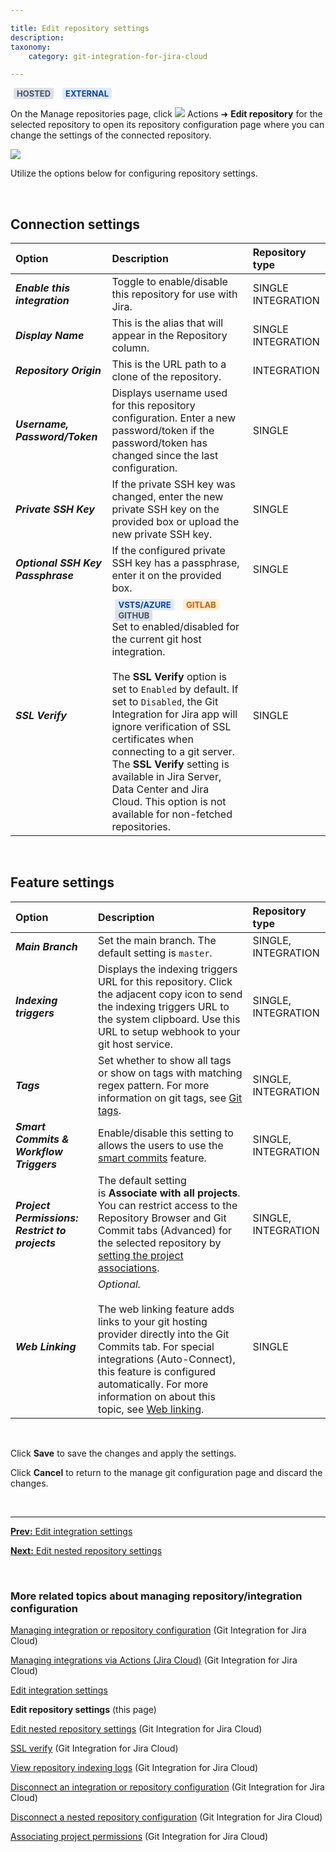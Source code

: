 ```yaml
---

title: Edit repository settings
description:
taxonomy:
    category: git-integration-for-jira-cloud

---
```


<b style='background-color:#DEE0E5; padding:1px 5px; color:#44516C; border-radius:3px; margin: 0 5px; font-size: small;'>HOSTED</b> <b style='background-color:#DEEAFE; padding:1px 5px; color:#0C42A3; border-radius:3px; margin: 0 5px; font-size: small;'>EXTERNAL</b>

On the Manage repositories page, click ![](/wp-content/uploads/actions-icon.png) Actions ➜ **Edit repository** for the selected repository to open its repository configuration page where you can change the settings of the connected repository.

![](/wp-content/uploads/gij-gitcloud-edit-repo-cfg-single-repo.png)

Utilize the options below for configuring repository settings.

&nbsp;

## Connection settings

| Option | Description | Repository type |
| :--- | :--- | :--- |
| _**Enable this integration**_ | Toggle to enable/disable this repository for use with Jira. | SINGLE<br> INTEGRATION |
| _**Display Name**_ | This is the alias that will appear in the Repository column. | SINGLE<br> INTEGRATION |
| _**Repository Origin**_ | This is the URL path to a clone of the repository. | INTEGRATION |
| _**Username, Password/Token**_ | Displays username used for this repository configuration. Enter a new password/token if the password/token has changed since the last configuration. | SINGLE |
| _**Private SSH Key**_ | If the private SSH key was changed, enter the new private SSH key on the provided box or upload the new private SSH key. | SINGLE |
| _**Optional SSH Key Passphrase**_ | If the configured private SSH key has a passphrase, enter it on the provided box. | SINGLE |
| _**SSL Verify**_ | <b style='background-color:#DEEAFE; padding:1px 5px; color:#0C42A3; border-radius:3px; margin: 0 5px; font-size: small;'>VSTS/AZURE</b> <b style='background-color:#FFEED1; padding:1px 5px; color:#CC5900; border-radius:3px; margin: 0 5px; font-size: small;'>GITLAB</b> <b style='background-color:#DEE0E5; padding:1px 5px; color:#44516C; border-radius:3px; margin: 0 5px; font-size: small;'>GITHUB</b><br>Set to enabled/disabled for the current git host integration.<br><br>The **SSL Verify** option is set to `Enabled` by default. If set to `Disabled`, the Git Integration for Jira app will ignore verification of SSL certificates when connecting to a git server.<br><div class="bbb-callout bbb--info" style='margin-bottom:0px'><div class="irow"><div class="ilogobox"><span class="logoimg"></span></div><div class="imsgbox">The <b>SSL Verify</b> setting is available in Jira Server, Data Center and Jira Cloud. This option is not available for non-fetched repositories.</div></div></div> | SINGLE |

&nbsp;

## Feature settings

| Option | Description | Repository type |
| :--- | :--- | :--- |
| _**Main Branch**_ | Set the main branch. The default setting is `master`. | SINGLE, <br>INTEGRATION |
| _**Indexing triggers**_ | Displays the indexing triggers URL for this repository. Click the adjacent copy icon to send the indexing triggers URL to the system clipboard. Use this URL to setup webhook to your git host service. | SINGLE, <br>INTEGRATION |
| _**Tags**_ | Set whether to show all tags or show on tags with matching regex pattern. For more information on git tags, see [Git tags](/git-integration-for-jira-cloud/git-tags-gij-cloud). | SINGLE, <br>INTEGRATION |
| _**Smart Commits & Workflow Triggers**_ | Enable/disable this setting to allows the users to use the [smart commits](/git-integration-for-jira-cloud/smart-commits-gij-cloud) feature. | SINGLE, <br>INTEGRATION |
| _**Project Permissions: Restrict to projects**_ | The default setting is **Associate with all projects**. You can restrict access to the Repository Browser and Git Commit tabs (Advanced) for the selected repository by [setting the project associations](/git-integration-for-jira-cloud/associating-project-permissions-gij-cloud). | SINGLE, <br>INTEGRATION |
| _**Web Linking**_ | _Optional._<br><br>The web linking feature adds links to your git hosting provider directly into the Git Commits tab. For special integrations (Auto-Connect), this feature is configured automatically. For more information on about this topic, see [Web linking](/git-integration-for-jira-cloud/web-linking-gij-cloud). | SINGLE |

&nbsp;

Click **Save** to save the changes and apply the settings.

Click **Cancel** to return to the manage git configuration page and discard the changes.

&nbsp;
* * *

[**Prev:** Edit integration settings](/git-integration-for-jira-cloud/edit-integration-gij-cloud/)

[**Next:** Edit nested repository settings](/git-integration-for-jira-cloud/edit-nested-repository-settings-gij-cloud/)

&nbsp;

### More related topics about managing repository/integration configuration

[Managing integration or repository configuration](/git-integration-for-jira-cloud/managing-integration-or-repository-configuration-gij-cloud/) (Git Integration for Jira Cloud)

[Managing integrations via Actions (Jira Cloud)](/git-integration-for-jira-cloud/managing-integrations-via-actions-jira-cloud-gij-cloud/) (Git Integration for Jira Cloud)

[Edit integration settings](/git-integration-for-jira-cloud/edit-integration-gij-cloud/)

**Edit repository settings** (this page)

[Edit nested repository settings](/git-integration-for-jira-cloud/edit-nested-repository-settings-gij-cloud/) (Git Integration for Jira Cloud)

[SSL verify](/git-integration-for-jira-cloud/ssl-verify-gij-cloud/) (Git Integration for Jira Cloud)

[View repository indexing logs](/git-integration-for-jira-cloud/view-repository-indexing-logs-gij-cloud/) (Git Integration for Jira Cloud)

[Disconnect an integration or repository configuration](/git-integration-for-jira-cloud/removing-integration-or-repository-configuration-gij-cloud/) (Git Integration for Jira Cloud)

[Disconnect a nested repository configuration](/git-integration-for-jira-cloud/removing-integration-or-repository-configuration-gij-cloud/) (Git Integration for Jira Cloud)

[Associating project permissions](/git-integration-for-jira-cloud/associating-project-permissions-gij-cloud/) (Git Integration for Jira Cloud)


